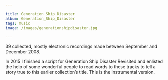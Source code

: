 ```yaml
---

title: Generation Ship Disaster
album: Generation_Ship_Disaster
tags: music
image: /images/generationshipdisaster.jpg

---
```


39 collected, mostly electronic recordings made between September and December 2008.

In 2015 I fin­ished a script for Gen­er­a­tion Ship Dis­as­ter Re­vis­ited and en­lis­ted the help of some won­der­ful people to read words to these tracks to tell a story true to this earlier col­lec­tion’s title. This is the in­stru­mental ver­sion.
